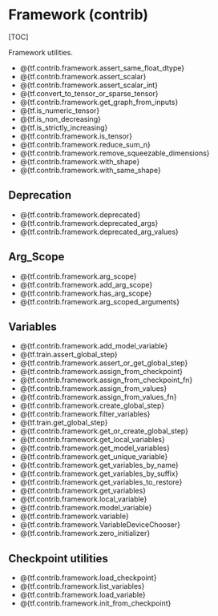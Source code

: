 # Framework (contrib)
[TOC]

Framework utilities.

*   @{tf.contrib.framework.assert_same_float_dtype}
*   @{tf.contrib.framework.assert_scalar}
*   @{tf.contrib.framework.assert_scalar_int}
*   @{tf.convert_to_tensor_or_sparse_tensor}
*   @{tf.contrib.framework.get_graph_from_inputs}
*   @{tf.is_numeric_tensor}
*   @{tf.is_non_decreasing}
*   @{tf.is_strictly_increasing}
*   @{tf.contrib.framework.is_tensor}
*   @{tf.contrib.framework.reduce_sum_n}
*   @{tf.contrib.framework.remove_squeezable_dimensions}
*   @{tf.contrib.framework.with_shape}
*   @{tf.contrib.framework.with_same_shape}

## Deprecation

*   @{tf.contrib.framework.deprecated}
*   @{tf.contrib.framework.deprecated_args}
*   @{tf.contrib.framework.deprecated_arg_values}

## Arg_Scope

*   @{tf.contrib.framework.arg_scope}
*   @{tf.contrib.framework.add_arg_scope}
*   @{tf.contrib.framework.has_arg_scope}
*   @{tf.contrib.framework.arg_scoped_arguments}

## Variables

*   @{tf.contrib.framework.add_model_variable}
*   @{tf.train.assert_global_step}
*   @{tf.contrib.framework.assert_or_get_global_step}
*   @{tf.contrib.framework.assign_from_checkpoint}
*   @{tf.contrib.framework.assign_from_checkpoint_fn}
*   @{tf.contrib.framework.assign_from_values}
*   @{tf.contrib.framework.assign_from_values_fn}
*   @{tf.contrib.framework.create_global_step}
*   @{tf.contrib.framework.filter_variables}
*   @{tf.train.get_global_step}
*   @{tf.contrib.framework.get_or_create_global_step}
*   @{tf.contrib.framework.get_local_variables}
*   @{tf.contrib.framework.get_model_variables}
*   @{tf.contrib.framework.get_unique_variable}
*   @{tf.contrib.framework.get_variables_by_name}
*   @{tf.contrib.framework.get_variables_by_suffix}
*   @{tf.contrib.framework.get_variables_to_restore}
*   @{tf.contrib.framework.get_variables}
*   @{tf.contrib.framework.local_variable}
*   @{tf.contrib.framework.model_variable}
*   @{tf.contrib.framework.variable}
*   @{tf.contrib.framework.VariableDeviceChooser}
*   @{tf.contrib.framework.zero_initializer}

## Checkpoint utilities

*   @{tf.contrib.framework.load_checkpoint}
*   @{tf.contrib.framework.list_variables}
*   @{tf.contrib.framework.load_variable}
*   @{tf.contrib.framework.init_from_checkpoint}
